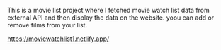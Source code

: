 This is a movie list project where I fetched movie watch list data from          
external API and then display the data on the website. yoou can add or remove films from your list.                                  

https://moviewatchlist1.netlify.app/   
